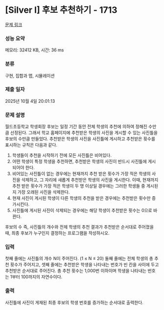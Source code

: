 # [Silver I] 후보 추천하기 - 1713 

[문제 링크](https://www.acmicpc.net/problem/1713) 

### 성능 요약

메모리: 32412 KB, 시간: 36 ms

### 분류

구현, 집합과 맵, 시뮬레이션

### 제출 일자

2025년 10월 4일 20:01:13

### 문제 설명

<p>월드초등학교 학생회장 후보는 일정 기간 동안 전체 학생의 추천에 의하여 정해진 수만큼 선정된다. 그래서 학교 홈페이지에 추천받은 학생의 사진을 게시할 수 있는 사진틀을 후보의 수만큼 만들었다. 추천받은 학생의 사진을 사진틀에 게시하고 추천받은 횟수를 표시하는 규칙은 다음과 같다.</p>

<ol>
	<li>학생들이 추천을 시작하기 전에 모든 사진틀은 비어있다.</li>
	<li>어떤 학생이 특정 학생을 추천하면, 추천받은 학생의 사진이 반드시 사진틀에 게시되어야 한다.</li>
	<li>비어있는 사진틀이 없는 경우에는 현재까지 추천 받은 횟수가 가장 적은 학생의 사진을 삭제하고, 그 자리에 새롭게 추천받은 학생의 사진을 게시한다. 이때, 현재까지 추천 받은 횟수가 가장 적은 학생이 두 명 이상일 경우에는 그러한 학생들 중 게시된 지 가장 오래된 사진을 삭제한다.</li>
	<li>현재 사진이 게시된 학생이 다른 학생의 추천을 받은 경우에는 추천받은 횟수만 증가시킨다.</li>
	<li>사진틀에 게시된 사진이 삭제되는 경우에는 해당 학생이 추천받은 횟수는 0으로 바뀐다.</li>
</ol>

<p>후보의 수 즉, 사진틀의 개수와 전체 학생의 추천 결과가 추천받은 순서대로 주어졌을 때, 최종 후보가 누구인지 결정하는 프로그램을 작성하시오.</p>

### 입력 

 <p>첫째 줄에는 사진틀의 개수 N이 주어진다. (1 ≤ N ≤ 20) 둘째 줄에는 전체 학생의 총 추천 횟수가 주어지고, 셋째 줄에는 추천받은 학생을 나타내는 번호가 빈 칸을 사이에 두고 추천받은 순서대로 주어진다. 총 추천 횟수는 1,000번 이하이며 학생을 나타내는 번호는 1부터 100까지의 자연수이다.</p>

### 출력 

 <p>사진틀에 사진이 게재된 최종 후보의 학생 번호를 증가하는 순서대로 출력한다.</p>

